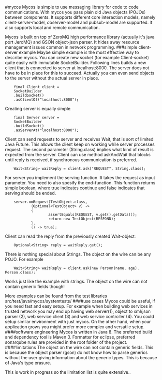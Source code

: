 #mycos
Mycos is simple to use messaging library for code to code communications. With mycos you pass plain old Java objects (POJOs) between components. It supports different core interaction models, namely client-server-model, observer-model and pubsub-model are supported. It also supports local and remote communication.

Mycos is built on top of ZeroMQ high performance library (actually it's java port JeroMQ) and GSON object-json parser. It hides away resource management issues common in network programming.
###simple client-server example
Maybe simple example is the most effective way to describe mycos. You can create new socket (for example Client-socket) quite easily with immutable SocketBuilder. Following lines builds a new client that is connected to server at localhost:8000. The server does not have to be in place for this to succeed. Actually you can even send objects to the server without the actual server in place.

        final Client client = 
        SocketBuilder
        .buildSocket()
        .asClientOf("localhost:8000");
Creating server is equally simple:

        final Server server = 
        SocketBuilder
        .buildSocket()
        .asServerAt("localhost:8000");
Client can send requests to server and receives Wait, that is sort of limited Java Future. This allows the client keep on working while server processes request. The second parameter (String.class) implies what kind of result is expected from the server. Client can use method askAndWait that blocks until reply is received, if synchronous communication is preferred.

        Wait<String> waitReply = client.ask("REQUEST", String.class);

For server you implement the serving function. It takes the request as input parameter. You need to also spesify the end-function. This function returns simple boolean, where true indicates continue and false indicates that serving should be ended.

        server.onRequest(TestObject.class, 
                (Optional<TestObject> v) ->
                {
                        assertEquals(REQUEST, v.get().getData());
                        return new TestObject(RESPOND);
                }, 
                () -> true);

Client can read the reply from the previously created Wait-object:

        Optional<String> reply = waitReply.get();
There is nothing special about Strings. The object on the wire can be any POJO. For example

        Wait<String> waitReply = client.ask(new Person(name, age), Person.class);
Works just like the example with strings. The object on the wire can not contain generic fields though!

More examples can be found from the test libraries src/test/java/mycos/systemtests/
####use cases
Mycos could be useful, if you need fast and easy setup. For example when building web services in trusted network you may end up having web server(1), object to xml/json parser (2), web service client (3) and web service controller (4).  You could setup similar environment with just mycos. On the other hand, when your application grows you might prefer more complex and versatile setup.
####software engineering
Mycos is written in Java 8. The preferred build and dependency tool is Maven 3. Formatter for eclipse, preferred sonarqube rules are provided in the root folder of the project.
####limitations
The object on the wire can not contain generic fields. This is because the object parser (gson) do not know how to parse generics without the user giving information about the generic types. This is because of Java's type erasure.

This is work in progress so the limitation list is quite extensive..
